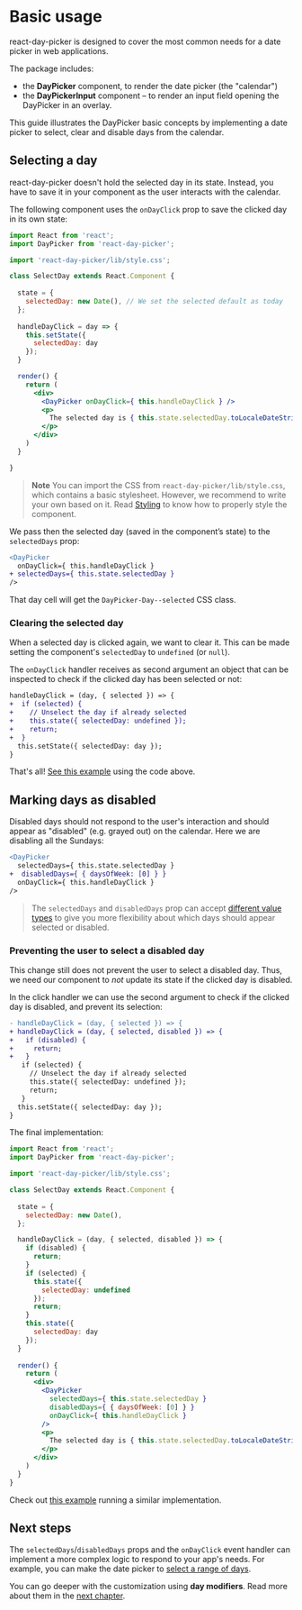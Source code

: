 # Basic usage

react-day-picker is designed to cover the most common needs for a date picker in web applications.

The package includes:

* the **DayPicker** component, to render the date picker (the "calendar")
* the **DayPickerInput** component – to render an input field opening the DayPicker in an overlay.

This guide illustrates the DayPicker basic concepts by implementing a date picker to select, clear and disable days from the calendar.

## Selecting a day

react-day-picker doesn't hold the selected day in its state. Instead, you have to save it in your component as the user interacts with the calendar.

The following component uses the `onDayClick` prop to save the clicked day in its own state:

```jsx
import React from 'react';
import DayPicker from 'react-day-picker';

import 'react-day-picker/lib/style.css';

class SelectDay extends React.Component {
  
  state = {
    selectedDay: new Date(), // We set the selected default as today
  };
  
  handleDayClick = day => {
    this.setState({ 
      selectedDay: day 
    });
  }

  render() {
    return (
      <div>
        <DayPicker onDayClick={ this.handleDayClick } />
        <p>
          The selected day is { this.state.selectedDay.toLocaleDateString() }
        </p>
      </div>
    )
  }

}
```

> **Note** You can import the CSS from `react-day-picker/lib/style.css`, which contains a basic stylesheet. However, we recommend to write your own based on it. Read [Styling](Styling.md) to know how to properly style the component.

We pass then the selected day (saved in the component’s state) to the `selectedDays` prop:

```diff
<DayPicker
  onDayClick={ this.handleDayClick }
+ selectedDays={ this.state.selectedDay }
/>
```

That day cell will get the `DayPicker-Day--selected` CSS class.

### Clearing the selected day

When a selected day is clicked again, we want to clear it. This can be made setting the component's `selectedDay` to `undefined` (or `null`).

The `onDayClick` handler receives as second argument an object that can be inspected to check if the clicked day has been selected or not:

```diff
handleDayClick = (day, { selected }) => {
+  if (selected) {
+    // Unselect the day if already selected
+    this.state({ selectedDay: undefined });
+    return;
+  }
  this.setState({ selectedDay: day });
}
```

That's all! [See this example](http://react-day-picker.js.org/examples?selectable) using the code above.

## Marking days as disabled

Disabled days should not respond to the user's interaction and should appear as "disabled" (e.g. grayed out) on the calendar. Here we are disabling all the Sundays:

```diff
<DayPicker
  selectedDays={ this.state.selectedDay }
+  disabledDays={ { daysOfWeek: [0] } }
  onDayClick={ this.handleDayClick }
/>
```

> The `selectedDays` and `disabledDays` prop can accept [different value types](http://react-day-picker.js.org/Modifiers.html) to give you more flexibility about which days should appear selected or disabled.

### Preventing the user to select a disabled day

This change still does not prevent the user to select a disabled day. Thus, we need our component to _not_ update its state if the clicked day is disabled.

In the click handler we can use the second argument to check if the clicked day is disabled, and prevent its selection:

```diff
- handleDayClick = (day, { selected }) => {
+ handleDayClick = (day, { selected, disabled }) => {
+   if (disabled) {
+     return;
+   }
   if (selected) {
     // Unselect the day if already selected
     this.state({ selectedDay: undefined });
     return;
   }
  this.setState({ selectedDay: day });
}
```

The final implementation:

```jsx
import React from 'react';
import DayPicker from 'react-day-picker';

import 'react-day-picker/lib/style.css';

class SelectDay extends React.Component {
  
  state = {
    selectedDay: new Date(),
  };

  handleDayClick = (day, { selected, disabled }) => {
    if (disabled) {
      return;
    }
    if (selected) {
      this.state({ 
        selectedDay: undefined 
      });
      return;
    }
    this.state({ 
      selectedDay: day 
    });
  }
  
  render() {
    return (
      <div>
        <DayPicker 
          selectedDays={ this.state.selectedDay }
          disabledDays={ { daysOfWeek: [0] } }
          onDayClick={ this.handleDayClick } 
        />
        <p>
          The selected day is { this.state.selectedDay.toLocaleDateString() }
        </p>
      </div>
    )
  }
}
```


Check out [this example](http://react-day-picker.js.org/examples?disabled) running a similar implementation.

## Next steps

The `selectedDays`/`disabledDays` props and the `onDayClick` event handler can implement a more complex logic to respond to your app's needs. For example, you can make the date picker to [select a range of days](http://react-day-picker.js.org/examples?range).

You can go deeper with the customization using **day modifiers**. Read more about them in the [next chapter](Modifiers.md).
